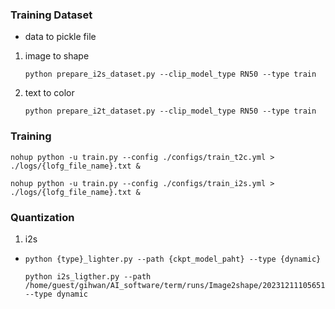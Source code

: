 ### Training Dataset
 - data to pickle file


1. image to shape
    ```
    python prepare_i2s_dataset.py --clip_model_type RN50 --type train
    ```

2. text to color
    ```
    python prepare_i2t_dataset.py --clip_model_type RN50 --type train
    ```


### Training

```
nohup python -u train.py --config ./configs/train_t2c.yml > ./logs/{lofg_file_name}.txt &

nohup python -u train.py --config ./configs/train_i2s.yml > ./logs/{lofg_file_name}.txt &
```

### Quantization

1. i2s
- `python {type}_lighter.py --path {ckpt_model_paht} --type {dynamic}`

    ```
    python i2s_ligther.py --path /home/guest/gihwan/AI_software/term/runs/Image2shape/20231211105651815/valLoss0.12748355151002624_clipcap_RN50x4_Image2ShapeDataset_epoch91.ckpt --type dynamic
    ```
